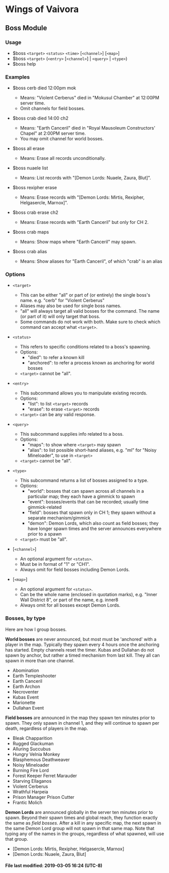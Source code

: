 # Wings of Vaivora

## Boss Module

### Usage
+ $boss `<target>` `<status>` `<time>` [`<channel>`] [`<map>`]
+ $boss `<target>` (`<entry>` [`<channel>`] | `<query>` | `<type>`)
+ $boss help

### Examples
+ $boss cerb died 12:00pm mok
    - Means: "Violent Cerberus" died in "Mokusul Chamber" at 12:00PM server time.
    - Omit channels for field bosses.

+ $boss crab died 14:00 ch2
    - Means: "Earth Canceril" died in "Royal Mausoleum Constructors' Chapel" at 2:00PM server time.
    - You may omit channel for world bosses.

+ $boss all erase
    - Means: Erase all records unconditionally.

+ $boss nuaele list
    - Means: List records with "[Demon Lords: Nuaele, Zaura, Blut]".

+ $boss rexipher erase
    - Means: Erase records with "[Demon Lords: Mirtis, Rexipher, Helgasercle, Marnox]".

+ $boss crab erase ch2
    - Means: Erase records with "Earth Canceril" but only for CH 2.

+ $boss crab maps
    - Means: Show maps where "Earth Canceril" may spawn.

+ $boss crab alias
    - Means: Show aliases for "Earth Canceril", of which "crab" is an alias

### Options
+ `<target>`
    - This can be either "all" or part of (or entirely) the single boss's name. e.g. "cerb" for "Violent Cerberus"
    - Aliases may also be used for single boss names.
    - "all" will always target all valid bosses for the command. The name (or part of it) will only target that boss.
    - Some commands do not work with both. Make sure to check which command can accept what `<target>`.

+ `<status>`
    - This refers to specific conditions related to a boss's spawning.
    - Options:
        * "died": to refer a known kill
        * "anchored": to refer a process known as anchoring for world bosses
    - `<target>` cannot be "all".

+ `<entry>`
    - This subcommand allows you to manipulate existing records.
    - Options:
        * "list": to list `<target>` records
        * "erase": to erase `<target>` records
    - `<target>` can be any valid response.

+ `<query>`
    - This subcommand supplies info related to a boss.
    - Options:
        * "maps": to show where `<target>` may spawn
        * "alias": to list possible short-hand aliases, e.g. "ml" for "Noisy Mineloader", to use in `<target>`
    - `<target>` cannot be "all".

+ `<type>`
    - This subcommand returns a list of bosses assigned to a type.
    - Options:
        * "world": bosses that can spawn across all channels in a particular map; they each have a gimmick to spawn
        * "event": bosses/events that can be recorded; usually time gimmick-related
        * "field": bosses that spawn only in CH 1; they spawn without a separate mechanism/gimmick
        * "demon": Demon Lords, which also count as field bosses; they have longer spawn times and the server announces everywhere prior to a spawn
    - `<target>` must be "all".

+ [`<channel>`]
    - An optional argument for `<status>`.
    - Must be in format of "1" or "CH1".
    - Always omit for field bosses including Demon Lords.

+ [`<map>`]
    - An optional argument for `<status>`.
    - Can be the whole name (enclosed in quotation marks), e.g. "Inner Wall District 8", or part of the name, e.g. inner8
    - Always omit for all bosses except Demon Lords.

### Bosses, by type
Here are how I group bosses.

**World bosses** are never announced, but most must be 'anchored' with a player in the map.
Typically they spawn every 4 hours once the anchoring has started. Empty channels reset the timer.
Kubas and Dullahan do not spawn by anchor, but rather a timed mechanism from last kill.
They all can spawn in more than one channel.

- Abomination
- Earth Templeshooter
- Earth Canceril
- Earth Archon
- Necroventer
- Kubas Event
- Marionette
- Dullahan Event

**Field bosses** are announced in the map they spawn ten minutes prior to spawn.
They only spawn in channel 1, and they will continue to spawn per death,
regardless of players in the map.

- Bleak Chapparition
- Rugged Glackuman
- Alluring Succubus
- Hungry Velnia Monkey
- Blasphemous Deathweaver
- Noisy Mineloader
- Burning Fire Lord
- Forest Keeper Ferret Marauder
- Starving Ellaganos
- Violent Cerberus
- Wrathful Harpeia
- Prison Manager Prison Cutter
- Frantic Molich

**Demon Lords** are announced globally in the server ten minutes prior to spawn.
Beyond their spawn times and global reach, they function exactly the same as *field bosses*.
After a kill in any specific map, the next spawn in the same Demon Lord group will not spawn in that same map.
Note that typing any of the names in the groups, regardless of what spawned, will use that group.

- [Demon Lords: Mirtis, Rexipher, Helgasercle, Marnox]
- [Demon Lords: Nuaele, Zaura, Blut]

#### File last modified: 2019-03-05 16:24 (UTC-8)
